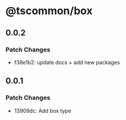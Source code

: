 # @tscommon/box

## 0.0.2

### Patch Changes

- f38e1b2: update docs + add new packages

## 0.0.1

### Patch Changes

- 13909dc: Add box type
